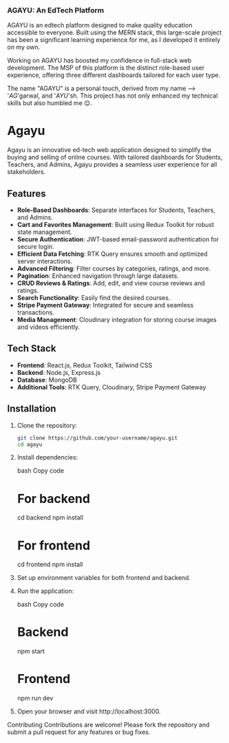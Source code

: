 ### AGAYU: An EdTech Platform

AGAYU is an edtech platform designed to make quality education accessible to everyone. Built using the MERN stack, this large-scale project has been a significant learning experience for me, as I developed it entirely on my own.

Working on AGAYU has boosted my confidence in full-stack web development. The MSP of this platform is the distinct role-based user experience, offering three different dashboards tailored for each user type.

The name "AGAYU" is a personal touch, derived from my name --> '*AG*'garwal, and '*AYU*'sh. This project has not only enhanced my technical skills but also humbled me 😌.

# Agayu

Agayu is an innovative ed-tech web application designed to simplify the buying and selling of online courses. With tailored dashboards for Students, Teachers, and Admins, Agayu provides a seamless user experience for all stakeholders.

## Features

- **Role-Based Dashboards**: Separate interfaces for Students, Teachers, and Admins.
- **Cart and Favorites Management**: Built using Redux Toolkit for robust state management.
- **Secure Authentication**: JWT-based email-password authentication for secure login.
- **Efficient Data Fetching**: RTK Query ensures smooth and optimized server interactions.
- **Advanced Filtering**: Filter courses by categories, ratings, and more.
- **Pagination**: Enhanced navigation through large datasets.
- **CRUD Reviews & Ratings**: Add, edit, and view course reviews and ratings.
- **Search Functionality**: Easily find the desired courses.
- **Stripe Payment Gateway**: Integrated for secure and seamless transactions.
- **Media Management**: Cloudinary integration for storing course images and videos efficiently.

## Tech Stack

- **Frontend**: React.js, Redux Toolkit, Tailwind CSS
- **Backend**: Node.js, Express.js
- **Database**: MongoDB
- **Additional Tools**: RTK Query, Cloudinary, Stripe Payment Gateway

## Installation

1. Clone the repository:
   ```bash
   git clone https://github.com/your-username/agayu.git
   cd agayu
2. Install dependencies:

   bash
   Copy code
   # For backend
   cd backend
   npm install
   
   # For frontend
   cd frontend
   npm install

3. Set up environment variables for both frontend and backend.

4. Run the application:

   bash
   Copy code
   # Backend
   npm start
   
   # Frontend
   npm run dev

5. Open your browser and visit http://localhost:3000.

Contributing
Contributions are welcome! Please fork the repository and submit a pull request for any features or bug fixes.


<!-- ### AGAYU is an edtech based platform which aims to provide the best education to everyone. 
It is built using MERN Stack. It is quite a big project and this project taught me so many things as I have built this Project alone. <br/>
After building this project, I gained so much confidence in Full Stack Web Development. <br/>
The MSP of this Project is that it have a user with 3 different roles and they have 3 different dashboards.<br/>
AGAYU is made up from my name :- AG from Aggarwal and AYU from Ayush, and at last This Project really humbled me 😌. -->
